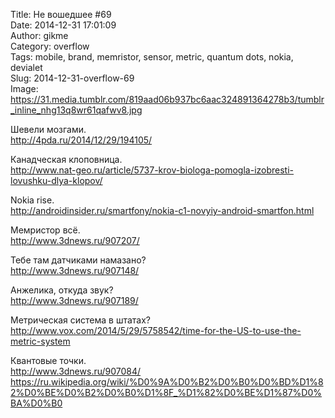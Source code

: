 Title: Не вошедшее #69  
Date: 2014-12-31 17:01:09  
Author: gikme  
Category: overflow  
Tags: mobile, brand, memristor, sensor, metric, quantum dots, nokia, devialet  
Slug: 2014-12-31-overflow-69  
Image: https://31.media.tumblr.com/819aad06b937bc6aac324891364278b3/tumblr_inline_nhg13q8wr61qafwv8.jpg

Шевели мозгами.  
<http://4pda.ru/2014/12/29/194105/>

Канадческая клоповница.  
<http://www.nat-geo.ru/article/5737-krov-biologa-pomogla-izobresti-lovushku-dlya-klopov/>

Nokia rise.  
<http://androidinsider.ru/smartfony/nokia-c1-novyiy-android-smartfon.html>

Мемристор всё.  
<http://www.3dnews.ru/907207/>

Тебе там датчиками намазано?  
<http://www.3dnews.ru/907148/>

Анжелика, откуда звук?  
<http://www.3dnews.ru/907189/>

Метрическая система в штатах?  
<http://www.vox.com/2014/5/29/5758542/time-for-the-US-to-use-the-metric-system>

Квантовые точки.  
<http://www.3dnews.ru/907084/>  
<https://ru.wikipedia.org/wiki/%D0%9A%D0%B2%D0%B0%D0%BD%D1%82%D0%BE%D0%B2%D0%B0%D1%8F_%D1%82%D0%BE%D1%87%D0%BA%D0%B0>

